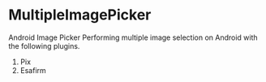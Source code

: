 # MultipleImagePicker
Android Image Picker
Performing multiple image selection on Android with the following plugins.
1. Pix
2. Esafirm
